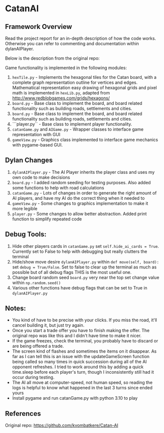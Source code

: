 # CatanAI

## Framework Overview
Read the project report for an in-depth description of how the code works. Otherwise you can refer to commenting and documentation within dylanAIPlayer.

Below is the description from the original repo:

Game functionality is implemented in the following modules:
1. ```hexTile.py``` - Implements the hexagonal tiles for the Catan board, with a complete graph representation outline for vertices and edges. Mathematical representation easy drawing of hexagonal grids and pixel math is implemented in ```hexLib.py```, adapted from  http://www.redblobgames.com/grids/hexagons/
2. ```board.py``` - Base class to implement the board, and board related functionality such as building roads, settlements and cities. 
2. ```board.py``` - Base class to implement the board, and board related functionality such as building roads, settlements and cities. 
3. ```player.py`` - Base class to implement player functionality.
4. ```catanGame.py``` and ```AIGame.py``` - Wrapper classes to interface game representation with GUI
5. ```gameView.py``` - Graphics class implemented to interface game mechanics with pygame-based GUI.


## Dylan Changes
1. ```dylanAIPlayer.py``` -  The AI Player inherits the player class and uses my own code to make decisions
2. ```board.py``` - I added random seeding for testing purposes. Also added some functions to help with road calculations
3. ```catanGame.py``` - Lots of changes in order to generate the right amount of AI players, and have my AI do the correct thing when it needed to
4. ```gameView.py``` - Some changes to graphics implementation to make it more legible
4. ```player.py``` - Some changes to allow better abstraction. Added print function to simplify repeated code
 

## Debug Tools:

1. Hide other players cards in ```catanGame.py``` set ```self.hide_ai_cards = True```. Currently set to False to help with debugging but really clutters the terminal
2. Hide/show move desire ```dylanAIPlayer.py``` within ```def move(self, board):``` set ```debug = True/False```. Set to false to clear up the terminal as much as possible but of all debug flags THIS is the most useful one. 
3. Change board random seed ```board.py``` very near the top set change value within ```np.random.seed()```
4. Various other functions have debug flags that can be set to True in ```dylanAIPlayer.py```


## Notes:
- You kind of have to be precise with your clicks. If you miss the road, it'll cancel building it, but just try again.
- Once you start a trade offer you have to finish making the offer. The original repo was like this and I didn't have time to make it nicer.
- If the game freezes, check the terminal, you probably have to discard or are being offered a trade.
- The screen kind of flashes and sometimes the items on it disappear. As far as I can tell this is an issue with the updateGameScreen function being called so many times in quick succession during all of the AI opponent refreshes. I tried to work around this by adding a quick time.sleep before each player's turn, though I inconsistently still had it occur during testing. 
- The AI all move at computer-speed, not human speed, so reading the logs is helpful to know what happened in the last 3 turns since ended yours
- Install pygame and run catanGame.py with python 3.10 to play

## References
Original repo: https://github.com/kvombatkere/Catan-AI